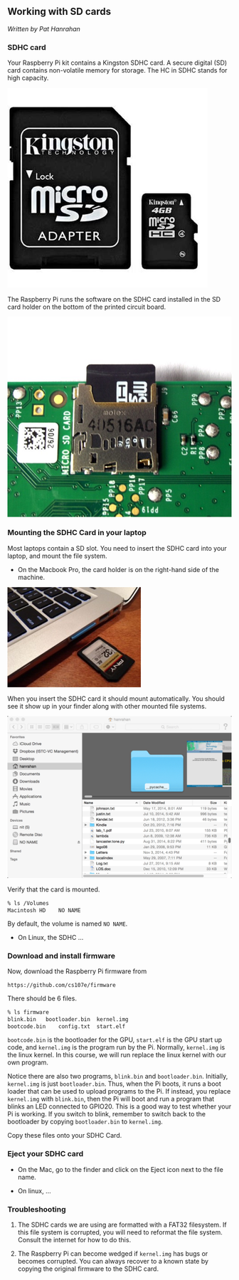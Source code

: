 ## Working with SD cards

*Written by Pat Hanrahan*

### SDHC card

Your Raspberry Pi kit contains a Kingston SDHC card.
A secure digital (SD) card contains non-volatile memory for storage. 
The HC in SDHC stands for high capacity.

![Kingston SDHC Card](images/kingston.sdhc.jpg)

The Raspberry Pi runs the software on the SDHC card
installed in the SD card holder on the bottom of the
printed circuit board.

![SDHC Card](images/pi.sd.jpg)



### Mounting the SDHC Card in your laptop

Most laptops contain a SD slot.
You need to insert the SDHC card into your laptop,
and mount the file system.

- On the Macbook Pro,
the card holder is on the right-hand side of the machine.

![SDHC holder](images/mac.sd.jpg)

When you insert the SDHC card it should mount automatically.
You should see it show up in your finder along with
other mounted file systems. 

![SD Finder](images/mac.finder.jpg)

Verify that the card is mounted.

    % ls /Volumes
    Macintosh HD    NO NAME

By default, the volume is named `NO NAME`.

- On Linux, the SDHC ...

### Download and install firmware

Now, download the Raspberry Pi firmware from

    https://github.com/cs107e/firmware

There should be 6 files.

    % ls firmware
    blink.bin   bootloader.bin  kernel.img
    bootcode.bin    config.txt  start.elf

`bootcode.bin` is the bootloader for the GPU,
`start.elf` is the GPU start up code,
and `kernel.img` is the program run by the Pi.
Normally, `kernel.img` is the linux kernel.
In this course,
we will run replace the linux kernel with our own program.

Notice there are also two programs,
`blink.bin` and `bootloader.bin`.
Initially, `kernel.img` is just `bootloader.bin`.
Thus, when the Pi boots, it runs a boot loader
that can be used to upload programs to the Pi.
If instead, you replace `kernel.img` with `blink.bin`,
then the Pi will boot and run a program 
that blinks an LED connected to GPIO20.
This is a good way to test whether your Pi is working.
If you switch to blink,
remember to switch back to the bootloader
by copying `bootloader.bin` to `kernel.img`.

Copy these files onto your SDHC Card.

### Eject your SDHC card

- On the Mac, go to the finder and click on the Eject icon
next to the file name.

- On linux, ...

### Troubleshooting

1. The SDHC cards we are using are formatted with a FAT32 filesystem.
If this file system is corrupted, you will need to reformat the
file system. Consult the internet for how to do this.

2. The Raspberry Pi can become wedged if `kernel.img` has bugs
or becomes corrupted.
You can always recover to a known state by copying the
original firmware to the SDHC card.

